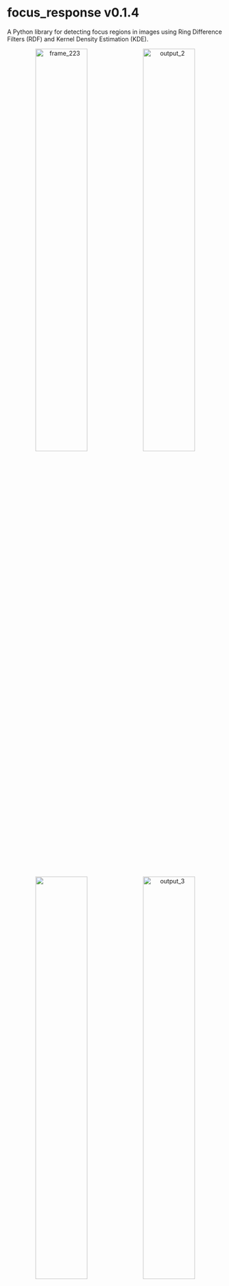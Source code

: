 # focus_response v0.1.4

A Python library for detecting focus regions in images using Ring Difference Filters (RDF) and Kernel Density Estimation (KDE).

<p align="center">
  <img src="https://github.com/user-attachments/assets/24a221e8-0771-4e69-b48d-2129dcb4d337" alt="frame_223" width="49%">
  <img width="49%" alt="output_2" src="https://github.com/user-attachments/assets/e54b10af-9f7f-4712-9a36-df8e817c2bd0" />
</p>
<p align="center">
  <img src="https://github.com/user-attachments/assets/5937f609-c5fe-4aad-807e-d6e50727dfa2" width="49%">
  <img width="49%" alt="output_3" src="https://github.com/user-attachments/assets/1db67924-085e-4582-b2bf-399a19d71d8b" />
</p>


## Installation

```bash
pip install focus_response
```

## Usage

### Single Image Processing

Process a single image to detect focus regions:

```python
from focus_response import detect_focus_regions

# Basic usage - detect focus regions in an image
results = detect_focus_regions(
    image_path="path/to/image.jpg",
    radii=[(1, 3)],              # Single scale: inner radius=1, outer radius=3
    top_percent=25.0,             # Use top 25% of focus pixels for KDE
    bandwidth_px=10.0,            # KDE smoothing bandwidth in pixels
    power=2,                      # Squared differences (2) or absolute (1)
    normalize="p99",              # Normalization: 'none', 'p99', or 'mad'
    include_strength=False,       # Weight KDE by focus intensity
    show_visualizations=True,     # Display visualization plots
    border_mode='reflect'         # Border handling: 'reflect', 'replicate', 'constant'
)

# Access results
fused_map = results['fused']              # RDF focus map (same size as input)
density_map = results['density']          # KDE density map (0-1 normalized)
threshold = results['threshold']          # Focus threshold value
individual_maps = results['individual_maps']  # List of RDF maps per scale
fuse_time = results['fuse_time']          # RDF computation time (seconds)
kde_time = results['kde_time']            # KDE computation time (seconds)
total_time = results['total_time']        # Total processing time (seconds)
```

**Output Format (Single Image):**
- `fused`: `np.ndarray` of shape `(H, W)` with dtype `float32` - Combined RDF focus map
- `density`: `np.ndarray` of shape `(H, W)` with dtype `float32` - KDE density map normalized to [0, 1]
- `threshold`: `float` - The focus value threshold used for selecting top pixels
- `individual_maps`: `list[np.ndarray]` - Individual RDF maps for each scale
- `fuse_time`: `float` - Time spent computing RDF (seconds)
- `kde_time`: `float` - Time spent computing KDE (seconds)
- `total_time`: `float` - Total processing time (seconds)

### Batch Processing

Process multiple images efficiently with parallel processing:

```python
from focus_response import batch_process_images, get_image_files, save_results

# Get all images from a folder
image_paths = get_image_files(
    folder_path="path/to/images",
    extensions=('.jpg', '.jpeg', '.png', '.bmp', '.tiff', '.tif'),
    recursive=False  # Set True to search subdirectories
)

print(f"Found {len(image_paths)} images")

# Batch process all images
results = batch_process_images(
    image_paths=image_paths,
    radii=[(1, 3), (2, 5), (3, 7)],  # Multi-scale processing
    top_percent=25.0,
    bandwidth_px=10.0,
    power=2,
    normalize="p99",
    include_strength=False,
    max_workers=None,                 # Auto-detect CPU count
    use_processes=True,               # Use processes (default) or threads (False)
    progress_callback=None,           # Optional: callback(completed, total, path)
    batch_size=None,                  # Process all at once (None) or in batches
    output_folder=None,               # Set to save results incrementally (returns empty dict)
    save_arrays=True,                 # Save .npy arrays (when output_folder is set)
    save_visualizations=False,        # Save .png visualizations (when output_folder is set)
    border_mode='reflect'             # Border handling: 'reflect', 'replicate', 'constant'
)

# Save results manually (if output_folder not specified above)
save_results(
    results=results,
    output_folder="output",
    save_arrays=True,                 # Save raw .npy arrays
    save_visualizations=True,         # Save .png visualizations
    clear_results=False               # Clear results dict after saving to free memory
)

print(f"Processed {len(results)} images successfully!")
```

**Output Format (Batch Processing):**

The `batch_process_images` function returns a dictionary mapping image paths to their processing results.

**Note:** When `output_folder` is specified, results are saved to disk incrementally and the function returns an **empty dictionary** to conserve memory. Results are automatically saved after processing each batch.
```python
{
    'path/to/image1.jpg': {
        'fused': np.ndarray,              # Shape (H, W), dtype float32
        'density': np.ndarray,            # Shape (H, W), dtype float32, range [0, 1]
        'threshold': float,               # Focus threshold value
        'individual_maps': list[np.ndarray],  # Per-scale RDF maps
        'fuse_time': float,               # RDF time in seconds
        'kde_time': float,                # KDE time in seconds
        'total_time': float               # Total time in seconds
    },
    'path/to/image2.jpg': { ... },
    ...
}
```

**Saved Output Structure (when using `save_results` or `output_folder`):**
```
output/
├── filter_arrays/          # Raw RDF fused maps (.npy files)
│   ├── image1_filter.npy   # np.ndarray, shape (H, W), dtype float32
│   └── image2_filter.npy
├── kde_arrays/             # Raw KDE density maps (.npy files)
│   ├── image1_kde.npy      # np.ndarray, shape (H, W), dtype float32, range [0, 1]
│   └── image2_kde.npy
├── filter_vis/             # RDF visualizations (optional .png files)
│   ├── image1_filter.png   # Grayscale visualization (0-255)
│   └── image2_filter.png
└── kde_vis/                # KDE visualizations (optional .png files)
    ├── image1_kde.png      # Colored heatmap using COLORMAP_JET
    └── image2_kde.png
```

### Advanced: Using Individual Components

You can also use the individual processing components:

```python
import cv2
from focus_response import fuse_rdf_sum, kde_on_fused, visualize_kde_density

# Load image
img = cv2.imread("path/to/image.jpg", cv2.IMREAD_GRAYSCALE)

# Step 1: Compute RDF focus map
fused, maps = fuse_rdf_sum(
    img=img,
    radii=[(1, 3), (2, 5)],
    power=2,
    use_numba=False,
    normalize="p99",
    parallel=True,
    downsample=None,                  # Optional: downsample factor (e.g., 2 or 4) for large images
    border_mode='reflect'             # Border handling: 'reflect', 'replicate', 'constant'
)

# Step 2: Apply KDE to get density map
density, threshold = kde_on_fused(
    fused=fused,
    top_percent=25.0,
    bandwidth_px=10.0,
    include_strength=False,
    clip_percentile=99.5,
    normalize=True
)

# Step 3: Visualize results
visualize_kde_density(img, fused, density, show_on="image")  # Overlay on original
visualize_kde_density(img, fused, density, show_on="focus")  # Overlay on focus map
```

## Development

```bash
# Install in development mode
pip install -e ".[dev]"

# Run tests
pytest

# Format code
black .

# Lint
flake8
```

## References
1. Surh, J., Jeon, H. G., Park, Y., Im, S., Ha, H., & So Kweon, I. (2017). Noise robust depth from focus using a ring difference filter. In Proceedings of the IEEE conference on computer vision and pattern recognition (pp. 6328-6337).

## License

MIT License - see LICENSE file for details.
